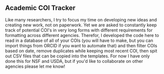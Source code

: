 ## Academic COI Tracker

Like many researchers, I try to focus my time on developing new ideas and creating new work, not on paperwork. Yet we are asked to constantly keep track of potential COI's in very long forms with different requirements for formatting across different agencies. Therefor, I developed the code here to read in a database of all of your COIs (you will have to make, but you can import things from ORCID if you want to automate that) and then filter COIs based on date, remove duplicates while keeping most recent COI, then spit out CSV files that can be copied into the templates. For now I have only done this for NSF and USDA, but if you'd like to collaborate on other agencies please let me know!

